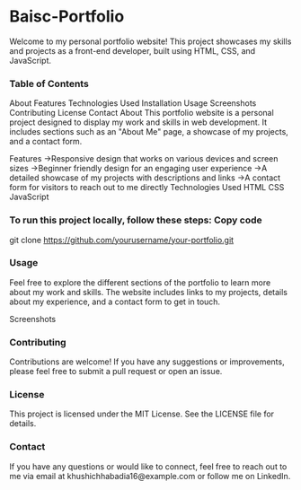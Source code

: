 # Baisc-Portfolio
Welcome to my personal portfolio website! This project showcases my skills and projects as a front-end developer, built using HTML, CSS, and JavaScript.

<h3>Table of Contents</h3>
About
Features
Technologies Used
Installation
Usage
Screenshots
Contributing
License
Contact
About
This portfolio website is a personal project designed to display my work and skills in web development. It includes sections such as an "About Me" page, a showcase of my projects, and a contact form.

Features
->Responsive design that works on various devices and screen sizes
->Beginner friendly design for an engaging user experience
->A detailed showcase of my projects with descriptions and links
->A contact form for visitors to reach out to me directly
Technologies Used
HTML
CSS
JavaScript

<h3>To run this project locally, follow these steps:
Copy code</h3>

git clone https://github.com/yourusername/your-portfolio.git

<h3> Usage</h3>
Feel free to explore the different sections of the portfolio to learn more about my work and skills. The website includes links to my projects, details about my experience, and a contact form to get in touch.

Screenshots

<h3>Contributing</h3>
Contributions are welcome! If you have any suggestions or improvements, please feel free to submit a pull request or open an issue.

<h3>License</h3>
This project is licensed under the MIT License. See the LICENSE file for details.

<h3>Contact</h3>
If you have any questions or would like to connect, feel free to reach out to me via email at khushichhabadia16@example.com or follow me on LinkedIn.

